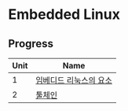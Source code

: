 # Embedded Linux

## Progress
| Unit | Name |
| :--- | ---- | 
| 1    | [임베디드 리눅스의 요소](https://github.com/JYKai/embedded-linux/tree/main/01_embedded_linux) |
| 2    | [툴체인](https://github.com/JYKai/embedded-linux/tree/main/02_toolchain) |